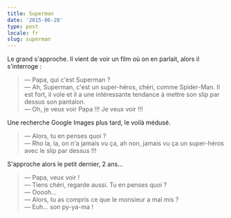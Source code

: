 ```yaml
---
title: Superman
date: '2015-06-28'
type: post
locale: fr
slug: superman
---
```


Le grand s'approche. Il vient de voir un film où on en parlait, alors il s'interroge :

> — Papa, qui c'est Superman ?  
> — Ah, Superman, c'est un super-héros, chéri, comme Spider-Man. Il est fort, il vole et il a une intéressante tendance à mettre son slip par dessus son pantalon.  
> — Oh, je veux voir Papa !!! Je veux voir !!!

<!-- more -->

Une recherche Google Images plus tard, le voilà médusé.

> — Alors, tu en penses quoi ?  
> — Rho la, la, on n'a jamais vu ça, ah non, jamais vu ça un super-héros avec le slip par dessus !!!

S'approche alors le petit dernier, 2 ans...

> — Papa, veux voir !  
> — Tiens chéri, regarde aussi. Tu en penses quoi ?  
> — Ooooh...  
> — Alors, tu as compris ce que le monsieur a mal mis ?  
> — Euh... son py-ya-ma !
